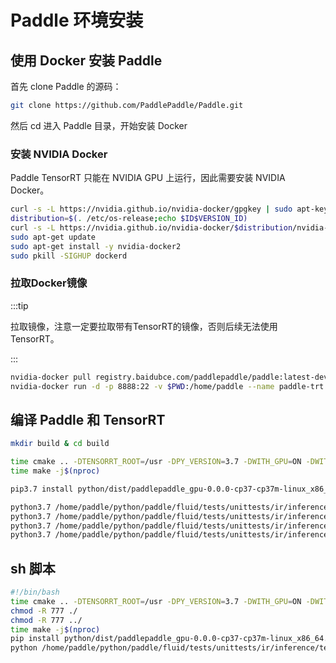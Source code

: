 # Paddle 环境安装

## 使用 Docker 安装 Paddle

首先 clone Paddle 的源码：

```bash
git clone https://github.com/PaddlePaddle/Paddle.git
```

然后 cd 进入 Paddle 目录，开始安装 Docker

### 安装 NVIDIA Docker

Paddle TensorRT 只能在 NVIDIA GPU 上运行，因此需要安装 NVIDIA Docker。

```bash
curl -s -L https://nvidia.github.io/nvidia-docker/gpgkey | sudo apt-key add -
distribution=$(. /etc/os-release;echo $ID$VERSION_ID)
curl -s -L https://nvidia.github.io/nvidia-docker/$distribution/nvidia-docker.list | sudo tee /etc/apt/sources.list.d/nvidia-docker.list
sudo apt-get update
sudo apt-get install -y nvidia-docker2
sudo pkill -SIGHUP dockerd
```
### 拉取Docker镜像

:::tip

拉取镜像，注意一定要拉取带有TensorRT的镜像，否则后续无法使用TensorRT。

:::

```bash
nvidia-docker pull registry.baidubce.com/paddlepaddle/paddle:latest-dev-cuda11.7-cudnn8.4-trt8.4-gcc8.2
nvidia-docker run -d -p 8888:22 -v $PWD:/home/paddle --name paddle-trt paddle:latest-dev-cuda11.7-cudnn8.4-trt8.4-gcc8.2 /bin/bash
```

## 编译 Paddle 和 TensorRT

```bash
mkdir build & cd build

time cmake .. -DTENSORRT_ROOT=/usr -DPY_VERSION=3.7 -DWITH_GPU=ON -DWITH_PYTHON=ON -DWITH_TENSORRT=ON 
time make -j$(nproc)

pip3.7 install python/dist/paddlepaddle_gpu-0.0.0-cp37-cp37m-linux_x86_64.whl --force-reinstall

python3.7 /home/paddle/python/paddle/fluid/tests/unittests/ir/inference/test_trt_convert_elementwise.py
python3.7 /home/paddle/python/paddle/fluid/tests/unittests/ir/inference/test_trt_convert_pad3d.py
python3.7 /home/paddle/python/paddle/fluid/tests/unittests/ir/inference/test_trt_convert_temporal_shift.py
python3.7 /home/paddle/python/paddle/fluid/tests/unittests/ir/inference/test_trt_convert_pad.py
```

## sh 脚本

```bash
#!/bin/bash
time cmake .. -DTENSORRT_ROOT=/usr -DPY_VERSION=3.7 -DWITH_GPU=ON -DWITH_PYTHON=ON -DWITH_TENSORRT=ON
chmod -R 777 ./
chmod -R 777 ../
time make -j$(nproc)
pip install python/dist/paddlepaddle_gpu-0.0.0-cp37-cp37m-linux_x86_64.whl --force-reinstall
python /home/paddle/python/paddle/fluid/tests/unittests/ir/inference/test_trt_convert_pad3d.py
```